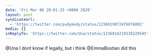 ```yaml
---
date: 'Fri Mar 06 20:01:25 +0000 2020'
layout: post
syndicateUrl:
  - 'https://twitter.com/pudymody/status/1236019072476876802'
media: []
inReplyTo: 'https://twitter.com/Una/status/1236014219130220545'
---
```

@Una I dont know if legally, but i think @EmmaBostian did this